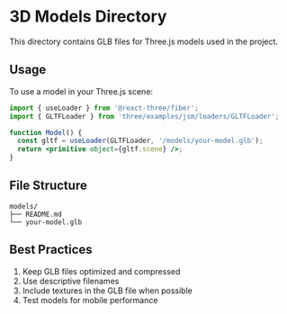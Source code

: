 # 3D Models Directory

This directory contains GLB files for Three.js models used in the project.

## Usage

To use a model in your Three.js scene:

```jsx
import { useLoader } from '@react-three/fiber';
import { GLTFLoader } from 'three/examples/jsm/loaders/GLTFLoader';

function Model() {
  const gltf = useLoader(GLTFLoader, '/models/your-model.glb');
  return <primitive object={gltf.scene} />;
}
```

## File Structure

```
models/
├── README.md
└── your-model.glb
```

## Best Practices

1. Keep GLB files optimized and compressed
2. Use descriptive filenames
3. Include textures in the GLB file when possible
4. Test models for mobile performance
